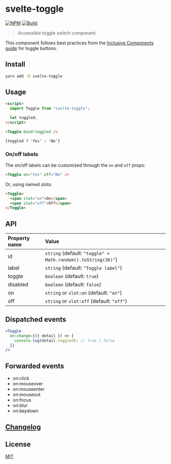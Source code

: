 # svelte-toggle

[![NPM][npm]][npm-url]
[![Build][build]][build-badge]

> Accessible toggle switch component.

This component follows best practices from the [Inclusive Components guide](https://inclusive-components.design/toggle-button/) for toggle buttons.

## Install

```bash
yarn add -D svelte-toggle
```

## Usage

```html
<script>
  import Toggle from "svelte-toggle";

  let toggled;
</script>

<Toggle bind:toggled />

{toggled ? 'Yes' : 'No'}
```

### On/off labels

The on/off labels can be customized through the `on` and `off` props:

```html
<Toggle on="Yes" off="No" />
```

Or, using named slots:

```html
<Toggle>
  <span slot="on">On</span>
  <span slot="off">Off</span>
</Toggle>
```

## API

| Property name | Value                                                        |
| :------------ | :----------------------------------------------------------- |
| id            | `string` (default: `"toggle" + Math.random().toString(36)"`) |
| label         | `string` (default: `"Toggle label"`)                         |
| toggle        | `boolean` (default: `true`)                                  |
| disabled      | `boolean` (default: `false`)                                 |
| on            | `string` or `slot:on` (default: `"on"`)                      |
| off           | `string` or `slot:off` (default: `"off"`)                    |

## Dispatched events

```jsx
<Toggle
  on:change={({ detail }) => {
    console.log(detail.toggled); // true | false
  }}
/>
```

## Forwarded events

- on:click
- on:mouseover
- on:mouseenter
- on:mouseout
- on:focus
- on:blur
- on:keydown

## [Changelog](CHANGELOG.md)

## License

[MIT](LICENSE)

[npm]: https://img.shields.io/npm/v/svelte-toggle.svg?color=blue
[npm-url]: https://npmjs.com/package/svelte-toggle
[build]: https://travis-ci.com/metonym/svelte-toggle.svg?branch=master
[build-badge]: https://travis-ci.com/metonym/svelte-toggle
